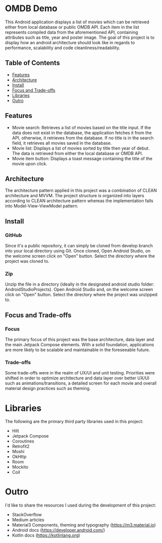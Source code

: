 # OMDB Demo

This Android application displays a list of movies which can be retrieved either from local database or 
public OMDB API. Each item in the list represents compiled data from the aforementioned API, containing
attributes such as title, year and poster image. The goal of this project is to display how an android
architecture should look like in regards to performance, scalability and code cleanliness/readability.

## Table of Contents

- [Features](#features)
- [Architecture](#architecture)
- [Install](#install)
- [Focus and Trade-offs](#focus-and-trade-offs)
- [Libraries](#libraries)
- [Outro](#outro)

## Features
- Movie search: Retrieves a list of movies based on the title input.  If the data does not 
exist in the database, the application fetches it from the API, otherwise, it retrieves from the
database. If no title is in the search field, it retrieves all movies saved in the database.
- Movie list: Displays a list of movies sorted by title then year of debut. The data is 
retrieved from either the local database or OMDB API.
- Movie item button: Displays a toast message containing the title of the movie upon click.

## Architecture
The architecture pattern applied in this project was a combination of CLEAN architecture and MVVM. The 
project structure is organized into layers according to CLEAN architecture pattern whereas the implementation
falls into Model-View-ViewModel pattern.

## Install
### GitHub
Since it's a public repository, it can simply be cloned from develop branch into your local directory 
using Git. Once cloned, Open Android Studio, on the welcome screen click on "Open" button. Select the 
directory where the project was cloned to.

### Zip
Unzip the file in a directory (ideally in the designated android studio folder: AndroidStudioProjects).
Open Android Studio and, on the welcome screen click on "Open" button. Select the directory where the project
was unzipped to.

## Focus and Trade-offs

### Focus
The primary focus of this project was the base architecture, data layer and the main Jetpack Compose 
elements. With a solid foundation, applications are more likely to be scalable and maintainable in the
foreseeable future.

### Trade-offs
Some trade-offs were in the realm of UX/UI and unit testing. Priorities were shifted in order to optimize 
architecture and data layer over better UX/UI such as animations/transitions, a detailed screen for each
movie and overall material design practices such as theming.

# Libraries
The following are the primary third party libraries used in this project:
- Hilt
- Jetpack Compose
- Coroutines
- Retrofit2
- Moshi
- OkHttp
- Room
- Mockito
- Coil

# Outro
I'd like to share the resources I used during the development of this project:
- StackOverflow
- Medium articles
- Material3 Components, theming and typography (https://m3.material.io)
- Android docs (https://developer.android.com/)
- Kotlin docs (https://kotlinlang.org)